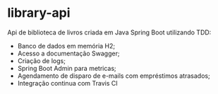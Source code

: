 # library-api
Api de biblioteca de livros criada em Java Spring Boot utilizando TDD:

- Banco de dados em memória H2; 
- Acesso a documentação Swagger;
- Criação de logs;
- Spring Boot Admin para metricas;
- Agendamento de disparo de e-mails com empréstimos atrasados;
- Integração continua com Travis CI
